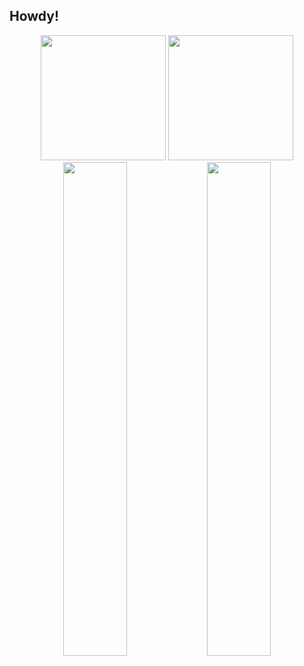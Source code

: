 ## Howdy!

<!--
**Chigiriq/Chigiriq** is a ✨ _special_ ✨ repository because its `README.md` (this file) appears on your GitHub profile.

Here are some ideas to get you started:

- 🔭 I’m currently working on ...
- 🌱 I’m currently learning ...
- 👯 I’m looking to collaborate on ...
- 🤔 I’m looking for help with ...
- 💬 Ask me about ...
- 📫 How to reach me: ...
- 😄 Pronouns: ...
- ⚡ Fun fact: ...
-->

<p align="center">
  <img src="https://github-readme-stats.vercel.app/api?username=Chigiriq&theme=shades-of-purple" height="200">
  <img src="https://github-readme-stats.vercel.app/api/top-langs/?username=Chigiriq&layout=donut&theme=shades-of-purple" height="200">
  <br />
  <img src="http://github-profile-summary-cards.vercel.app/api/cards/most-commit-language?username=Chigiriq&theme=shades_of_purple" width="45%">
  <img src="http://github-profile-summary-cards.vercel.app/api/cards/productive-time?username=Chigiriq&theme=shades_of_purple&utcOffset=8" width="45%">
</p>
